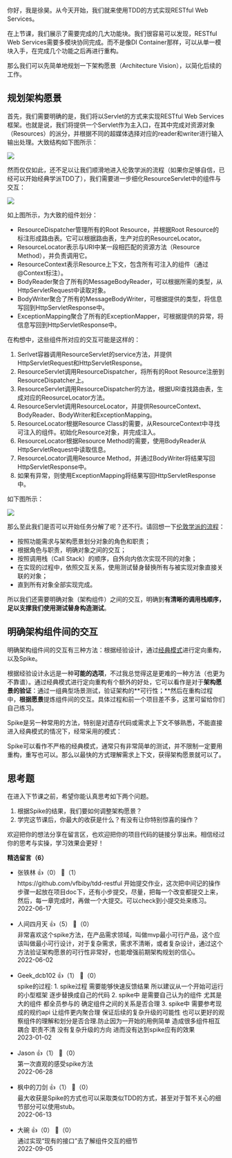 你好，我是徐昊。从今天开始，我们就来使用TDD的方式实现RESTful Web Services。

在上节课，我们展示了需要完成的几大功能块。我们很容易可以发现，RESTful Web Services需要多模块协同完成。而不是像DI Container那样，可以从单一模块入手，在完成几个功能之后再进行重构。

那么我们可以先简单地规划一下架构愿景（Architecture Vision），以简化后续的工作。

## 规划架构愿景

首先，我们需要明确的是，我们将以Servlet的方式来实现RESTful Web Services框架。也就是说，我们将提供一个Servlet作为主入口，在其中完成对资源对象（Resources）的派分，并根据不同的超媒体选择对应的reader和writer进行输入输出处理。大致结构如下图所示：

![](https://static001.geekbang.org/resource/image/f5/6e/f531cdc180da287d25244d5ea711f36e.jpg?wh=8000x4500)

然而仅仅如此，还不足以让我们顺滑地进入伦敦学派的流程（如果你足够自信，已经可以开始经典学派TDD了），我们需要进一步细化ResourceServlet中的组件与交互：

![](https://static001.geekbang.org/resource/image/fe/b2/fe218e684cba33a63fa004c76f1ea3b2.jpg?wh=7493x3969)

如上图所示，为大致的组件划分：

- ResourceDispatcher管理所有的Root Resource，并根据Root Resource的标注形成路由表。它可以根据路由表，生产对应的ResourceLocator。
- ResourceLocator表示与URI中某一段相匹配的资源方法（Resource Method），并负责调用它。
- ResourceContext表示Resource上下文，包含所有可注入的组件（通过@Context标注）。
- BodyReader聚合了所有的MessageBodyReader，可以根据所需的类型，从HttpServletRequest中读取对象。
- BodyWriter聚合了所有的MessageBodyWriter，可根据提供的类型，将信息写回到HttpServletResponse中。
- ExceptionMapping聚合了所有的ExceptionMapper，可根据提供的异常，将信息写回到HttpServletResponse中。

在构想中，这些组件所对应的交互可能是这样的：

1. Serlvet容器调用ResourceServlet的service方法，并提供HttpServletRequest和HttpServletResponse。
2. ResourceServlet调用ResourceDispatcher，将所有的Root Resource注册到ResourceDispatcher上。
3. ResourceServlet调用ResourceDispatcher的方法，根据URI查找路由表，生成对应的ReosurceLocator方法。
4. ResourceServlet调用ResourceLocator，并提供ResourceContext、BodyReader、BodyWriter和ExceptionMapping。
5. ResourceLocator根据Resource Class的需要，从ResourceContext中寻找可注入的组件。初始化Resource对象，并完成注入。
6. ResourceLocator根据Resource Method的需要，使用BodyReader从HttpServletRequest中读取信息。
7. ResourceLocator调用Resource Method，并通过BodyWriter将结果写回HttpServletResponse中。
8. 如果有异常，则使用ExceptionMapping将结果写回HttpServletResponse中。

如下图所示：

![](https://static001.geekbang.org/resource/image/99/fd/99aa8f2a4d53e96eefb16a3a6c1cd3fd.jpg?wh=8000x4500)

那么至此我们是否可以开始任务分解了呢？还不行。请回想一下[伦敦学派的流程](https://time.geekbang.org/column/article/496702)：

- 按照功能需求与架构愿景划分对象的角色和职责；
- 根据角色与职责，明确对象之间的交互；
- 按照调用栈（Call Stack）的顺序，自外向内依次实现不同的对象；
- 在实现的过程中，依照交互关系，使用测试替身替换所有与被实现对象直接关联的对象；
- 直到所有对象全部实现完成。

所以我们还需要明确对象（架构组件）之间的交互，明确到**有清晰的调用栈顺序，足以支撑我们使用测试替身构造测试**。

## 明确架构组件间的交互

明确架构组件间的交互有三种方法：根据经验设计，通过[经典模式](https://time.geekbang.org/column/article/496702)进行定向重构，以及Spike。

根据经验设计永远是一种**可能的选项**，不过我总觉得这是更难的一种方法（也更为不靠谱）。通过经典模式进行定向重构有个额外的好处，它可以看作是对于**架构愿景的验证**：通过一组典型场景测试，验证架构的**可行性；**然后在重构过程中，**根据愿景**提炼组件间的交互。具体过程和前一个项目差不多，这里可留给你们自己练习。

Spike是另一种常用的方法，特别是对遗存代码或需求上下文不够熟悉，不能直接进入经典模式的情况下，经常采用的模式：

Spike可以看作不严格的经典模式，通常只有非常简单的测试，并不限制一定要用重构，重写也可以。那么以最快的方式理解需求上下文，获得架构愿景就可以了。

## 思考题

在进入下节课之前，希望你能认真思考如下两个问题。

1. 根据Spike的结果，我们要如何调整架构愿景？
2. 学完这节课后，你最大的收获是什么？有没有让你特别惊喜的操作？

欢迎把你的想法分享在留言区，也欢迎把你的项目代码的链接分享出来。相信经过你的思考与实操，学习效果会更好！
<div><strong>精选留言（6）</strong></div><ul>
<li><span>张铁林</span> 👍（0） 💬（1）<div>https:&#47;&#47;github.com&#47;vfbiby&#47;tdd-restful
开始提交作业，这次把中间记的操作步骤一起放在项目doc下，还有小步提交，尽量，把每一个改变都提交上来，然后，每一章完成时，再做一个大提交。可以check到小提交处来练习。</div>2022-06-17</li><br/><li><span>人间四月天</span> 👍（5） 💬（0）<div>非常喜欢这个spike方法，在产品需求领域，叫做mvp最小可行产品，这个应该叫做最小可行设计，对于复杂需求，需求不清晰，或者复杂设计，通过这个方法验证架构愿景的可行性非常好，也能增强前期架构规划的信心。
</div>2022-06-02</li><br/><li><span>Geek_dcb102</span> 👍（1） 💬（0）<div>spike的过程:
1. spike过程 需要能够快速反馈结果 所以建议从一个开始可运行的小型框架 逐步替换成自己的代码 
2. spike中 是需要自己认为的组件 尤其是大的组件 都全员参与的 确定组件之间的关系是否合理
3. spike中 需要参考现成的规约api 让组件更内聚合理 保证后续的复杂升级的可能性 也可以更好的观察组件的理解和划分是否合理.防止因为一开始的用例简单 造成很多组件相互耦合 职责不清 没有复杂升级的方向 进而没有达到spike应有的效果</div>2023-01-02</li><br/><li><span>Jason</span> 👍（1） 💬（0）<div>第一次直观的感受spike方法</div>2022-06-28</li><br/><li><span>枫中的刀剑</span> 👍（1） 💬（0）<div>最大收获是Spike的方式也可以采取类似TDD的方式，甚至对于暂不关心的细节部分可以使用stub。</div>2022-06-13</li><br/><li><span>大碗</span> 👍（0） 💬（0）<div>通过实现“现有的接口”去了解组件交互的细节</div>2022-09-05</li><br/>
</ul>